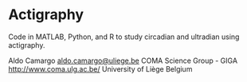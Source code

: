 # Actigraphy
Code in MATLAB, Python, and R to study circadian and ultradian using actigraphy.

Aldo Camargo
aldo.camargo@uliege.be
COMA Science Group - GIGA
http://www.coma.ulg.ac.be/
University of Liège
Belgium
